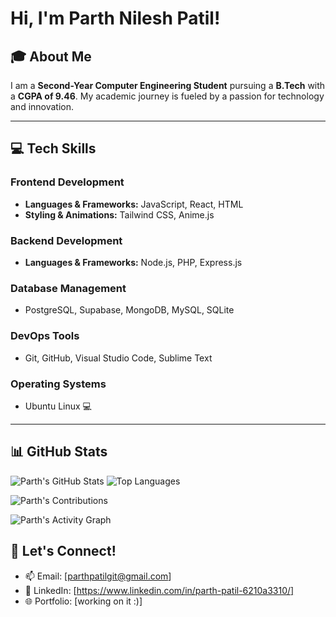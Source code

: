 # Hi, I'm Parth Nilesh Patil!

## 🎓 About Me
I am a **Second-Year Computer Engineering Student** pursuing a **B.Tech** with a **CGPA of 9.46**. My academic journey is fueled by a passion for technology and innovation.

---

## 💻 Tech Skills

### **Frontend Development**
- **Languages & Frameworks:** JavaScript, React, HTML
- **Styling & Animations:** Tailwind CSS, Anime.js

### **Backend Development**
- **Languages & Frameworks:** Node.js, PHP, Express.js

### **Database Management**
- PostgreSQL, Supabase, MongoDB, MySQL, SQLite

### **DevOps Tools**
- Git, GitHub, Visual Studio Code, Sublime Text

### **Operating Systems**
- Ubuntu Linux 💻 

---

## 📊 GitHub Stats

![Parth's GitHub Stats](https://github-readme-stats.vercel.app/api?username=Parth050812&show_icons=true&theme=radical)
![Top Languages](https://github-readme-stats.vercel.app/api/top-langs/?username=Parth050812&layout=compact&theme=radical)



![Parth's Contributions](https://github-profile-summary-cards.vercel.app/api/cards/profile-details?username=Parth050812&theme=radical)


![Parth's Activity Graph](https://github-readme-activity-graph.vercel.app/graph?username=Parth050812&theme=radical)



## 🌟 Let's Connect!
- 📫 Email: [parthpatilgit@gmail.com]
- 💼 LinkedIn: [https://www.linkedin.com/in/parth-patil-6210a3310/]
- 🌐 Portfolio: [working on it :)]

